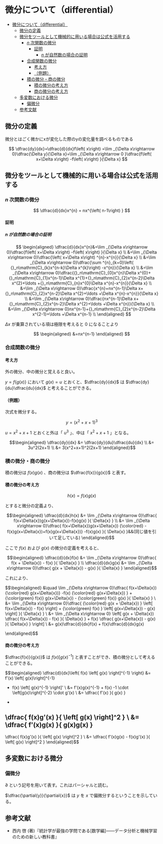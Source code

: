 # 微分について（differential）

- [微分について（differential）](#微分についてdifferential)
  - [微分の定義](#微分の定義)
  - [微分をツールとして機械的に用いる場合は公式を活用する](#微分をツールとして機械的に用いる場合は公式を活用する)
    - [$n$ 次関数の微分](#n-次関数の微分)
      - [証明](#証明)
        - [$n$ が自然数の場合の証明](#n-が自然数の場合の証明)
    - [合成関数の微分](#合成関数の微分)
      - [考え方](#考え方)
      - [（例題）](#例題)
    - [積の微分・商の微分](#積の微分商の微分)
      - [積の微分の考え方](#積の微分の考え方)
      - [商の微分の考え方](#商の微分の考え方)
  - [多変数における微分](#多変数における微分)
    - [偏微分](#偏微分)
  - [参考文献](#参考文献)

## 微分の定義
微分とはごく微かにxが変化した際のyの変化量を調べるものである


$$
\dfrac{dy}{dx}=\dfrac{d}{dx}f\left( x\right) =\lim _{\Delta x\rightarrow 0}\dfrac{\Delta y}{\Delta x}=\lim _{\Delta x\rightarrow 0 }\dfrac{f\left( x+\Delta x\right) -f\left( x\right) }{\Delta x}
$$


## 微分をツールとして機械的に用いる場合は公式を活用する

### $n$ 次関数の微分

$$
\dfrac{d}{dx}x^{n} = nx^{\left( n-1\right) }
$$


#### 証明

##### $n$ が自然数の場合の証明


$$
\begin{aligned}
\dfrac{d}{dx}x^{n}&=\lim _{\Delta x\rightarrow 0}\dfrac{f\left( x+\Delta x\right) -f\left( x\right) }{\Delta x}
\\
&=\lim _{\Delta x\rightarrow 0}\dfrac{\left( x+\Delta x\right) ^{n}-x^{n}}{\Delta x}
\\
&=\lim _{\Delta x\rightarrow 0}\dfrac{\sum ^{n}_{k=0}\left( {}_n\mathrm{C}_{k}x^{n-k}\Delta x^{k}\right) -x^{n}}{\Delta x}
\\
&=\lim _{\Delta x\rightarrow 0}\dfrac{{}_n\mathrm{C}_{0}x^{n}\Delta x^{0}+{}_n\mathrm{C}_{1}x^{n-1}\Delta x^{1}+{}_n\mathrm{C}_{2}x^{n-2}\Delta x^{2}+\ldots +{}_n\mathrm{C}_{n}x^{0}\Delta x^{n}-x^{n}}{\Delta x}
\\
&=\lim _{\Delta x\rightarrow 0}\dfrac{x^{n}+nx^{n-1}\Delta x+ {}_n\mathrm{C}_{2}x^{n-2}\Delta x^{2}+\ldots +\Delta x^{n}-x^{n}}{\Delta x}
\\
&=\lim _{\Delta x\rightarrow 0}\dfrac{nx^{n-1}\Delta x+{}_n\mathrm{C}_{2}x^{n-2}\Delta x^{2}+\ldots +\Delta x^{n}}{\Delta x}
\\
&=\lim _{\Delta x\rightarrow 0}nx^{n-1}+{}_n\mathrm{C}_{2}x^{n-2}\Delta x^{2-1}+\ldots +\Delta x^{n-1}
\\
\end{aligned}
$$

$\Delta x$ が乗算されている項は極限を考えると $0$ になることより

$$
\begin{aligned}
&=nx^{n-1}
\end{aligned}
$$


### 合成関数の微分

#### 考え方

外の微分、中の微分と覚えると良い。

$y=f\{g(x)\}$ において $g(x)=u$ とおくと、$\dfrac{dy}{dx}$ は $\dfrac{dy}{du}\dfrac{du}{dx}$ と考えることができる。

#### （例題）


次式を微分する。

$$
y=(x^2+x+1)^3
$$

$u=x^2+x+1$ とおくと外は「 $u^3$ 」、中は「 $x^2+x+1$ 」となる。

$$\begin{aligned}
\dfrac{dy}{dx} &= \dfrac{dy}{du}\dfrac{du}{dx}
\\
&= 3u^2(2x+1)
\\
&= 3(x^2+x+1)^2(2x+1)
\end{aligned}$$


### 積の微分・商の微分

積の微分は $f(x)g(x)$ 、商の微分は $\dfrac{f(x)}{g(x)}$ と表す。

#### 積の微分の考え方


$$
h(x) = f(x)g(x)
$$

とすると微分の定義より、

$$\begin{aligned}
\dfrac{d}{dx}h(x) &= \lim _{\Delta x\rightarrow 0}\dfrac{ f(x+\Delta{x})g(x+\Delta{x})-f(x)g(x) }{ \Delta{x} }
\\
&= \lim _{\Delta x\rightarrow 0}\dfrac{ f(x+\Delta{x})g(x+\Delta{x}) {\color{red} -f(x)g(x+\Delta{x})+f(x)g(x+\Delta{x})} -f(x)g(x) }{ \Delta{x} }&&(同じ値を引いて足している)
\end{aligned}$$

ここで $f(x)$ および $g(x)$ の微分の定義を考えると、

$$\begin{aligned}
\dfrac{d}{dx}f(x) &= \lim _{\Delta x\rightarrow 0}\dfrac{ f(x + \Delta{x}) - f(x) }{ \Delta{x} }
\\
\dfrac{d}{dx}g(x) &= \lim _{\Delta x\rightarrow 0}\dfrac{ g(x + \Delta{x}) - g(x) }{ \Delta{x} }
\end{aligned}$$

これにより、

$$\begin{aligned}
&\quad \lim _{\Delta x\rightarrow 0}\dfrac{
    f(x+\Delta{x}) {\color{red} g(x+\Delta{x})} -f(x) {\color{red} g(x+\Delta{x}) } + {\color{green} f(x)} g(x+\Delta{x}) - {\color{green} f(x)} g(x)
}{
    \Delta{x}
}
\\
&= \lim _{\Delta x\rightarrow 0}\dfrac{
    {\color{red} g(x + \Delta{x}) } \left[ f(x+\Delta{x}) - f(x) \right]
    +
    {\color{green} f(x) } \left[ g(x+\Delta{x}) - g(x) \right]
}{
    \Delta{x}
}
\\
&= \lim _{\Delta x\rightarrow 0} \left[
g(x + \Delta{x})
\dfrac{
    f(x+\Delta{x}) - f(x)
}{
    \Delta{x}
}
+
f(x)
\dfrac{
    g(x+\Delta{x}) - g(x)
}{
    \Delta{x}
}
\right]
\\
&= g(x)\dfrac{d}{dx}f(x)
+
f(x)\dfrac{d}{dx}g(x)

\end{aligned}$$


#### 商の微分の考え方


$\dfrac{f(x)}{g(x)}$ は $f(x)[g(x)^{-1}]$ と表すことができ、積の微分として考えることができる。

$$\begin{aligned}
\dfrac{d}{dx}\left\{ f(x) \left[ g(x) \right]^{-1} \right\}
&=
f'(x) \left[ g(x)\right]^{-1} 
+ f(x) \left[ g(x)^{-1} \right]'
\\
&= f'(x)g(x)^{-1} + f(x) -1 \cdot \left[g(x)\right]^{-2} \cdot g'(x)
\\
&= \dfrac{ f'(x) }{ g(x) }
-
\dfrac{ f(x)g'(x) }{ \left[ g(x) \right]^2 }
\\
&= \dfrac{ f'(x)g(x) }{ g(x)g(x) }
-
\dfrac{ f(x)g'(x) }{ \left[ g(x) \right]^2 }
\\
&= \dfrac{ f'(x)g(x) - f(x)g'(x) }{ \left[ g(x) \right]^2 }
\end{aligned}$$


## 多変数における微分

### 偏微分

$\partial$ という記号を用いて表す。これはパーシャルと読む。

$\dfrac{\partial{y}}{\partial{x}}$ は $y$ を $x$ で偏微分するということを示している。






## 参考文献
- 西内 啓  (著)『統計学が最強の学問である[数学編]――データ分析と機械学習のための新しい教科書』 
